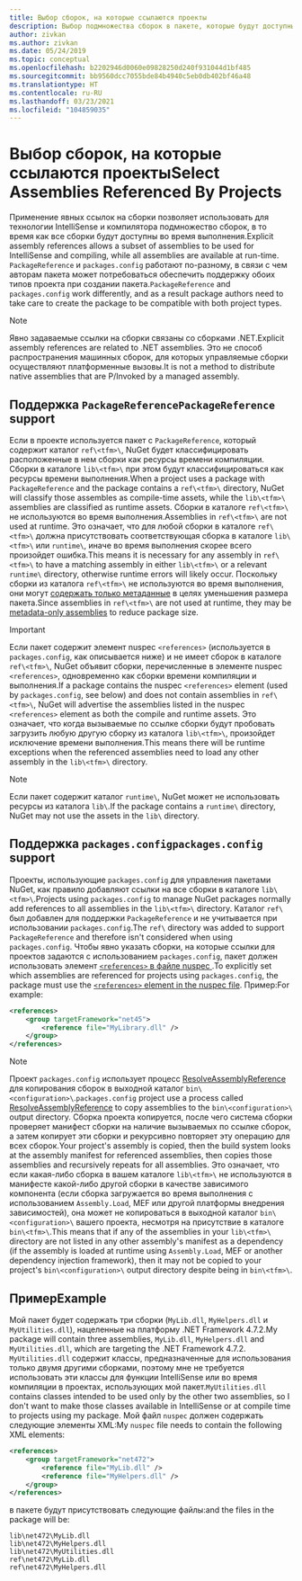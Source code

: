 ```yaml
---
title: Выбор сборок, на которые ссылаются проекты
description: Выбор подмножества сборок в пакете, которые будут доступны компилятору, в то время как все сборки будут доступны во время выполнения.
author: zivkan
ms.author: zivkan
ms.date: 05/24/2019
ms.topic: conceptual
ms.openlocfilehash: b2202946d0060e09828250d240f931044d1bf485
ms.sourcegitcommit: bb9560dcc7055bde84b4940c5eb0db402bf46a48
ms.translationtype: HT
ms.contentlocale: ru-RU
ms.lasthandoff: 03/23/2021
ms.locfileid: "104859035"
---
```

# <a name="select-assemblies-referenced-by-projects"></a><span data-ttu-id="28e76-103">Выбор сборок, на которые ссылаются проекты</span><span class="sxs-lookup"><span data-stu-id="28e76-103">Select Assemblies Referenced By Projects</span></span>

<span data-ttu-id="28e76-104">Применение явных ссылок на сборки позволяет использовать для технологии IntelliSense и компилятора подмножество сборок, в то время как все сборки будут доступны во время выполнения.</span><span class="sxs-lookup"><span data-stu-id="28e76-104">Explicit assembly references allows a subset of assemblies to be used for IntelliSense and compiling, while all assemblies are available at run-time.</span></span> <span data-ttu-id="28e76-105">`PackageReference` и `packages.config` работают по-разному, в связи с чем авторам пакета может потребоваться обеспечить поддержку обоих типов проекта при создании пакета.</span><span class="sxs-lookup"><span data-stu-id="28e76-105">`PackageReference` and `packages.config` work differently, and as a result package authors need to take care to create the package to be compatible with both project types.</span></span>

> [!Note]
> <span data-ttu-id="28e76-106">Явно задаваемые ссылки на сборки связаны со сборками .NET.</span><span class="sxs-lookup"><span data-stu-id="28e76-106">Explicit assembly references are related to .NET assemblies.</span></span> <span data-ttu-id="28e76-107">Это не способ распространения машинных сборок, для которых управляемые сборки осуществляют платформенные вызовы.</span><span class="sxs-lookup"><span data-stu-id="28e76-107">It is not a method to distribute native assemblies that are P/Invoked by a managed assembly.</span></span>

## <a name="packagereference-support"></a><span data-ttu-id="28e76-108">Поддержка `PackageReference`</span><span class="sxs-lookup"><span data-stu-id="28e76-108">`PackageReference` support</span></span>

<span data-ttu-id="28e76-109">Если в проекте используется пакет с `PackageReference`, который содержит каталог `ref\<tfm>\`, NuGet будет классифицировать расположенные в нем сборки как ресурсы времени компиляции. Сборки в каталоге `lib\<tfm>\` при этом будут классифицироваться как ресурсы времени выполнения.</span><span class="sxs-lookup"><span data-stu-id="28e76-109">When a project uses a package with `PackageReference` and the package contains a `ref\<tfm>\` directory, NuGet will classify those assembles as compile-time assets, while the `lib\<tfm>\` assemblies are classified as runtime assets.</span></span> <span data-ttu-id="28e76-110">Сборки в каталоге `ref\<tfm>\` не используются во время выполнения.</span><span class="sxs-lookup"><span data-stu-id="28e76-110">Assemblies in `ref\<tfm>\` are not used at runtime.</span></span> <span data-ttu-id="28e76-111">Это означает, что для любой сборки в каталоге `ref\<tfm>\` должна присутствовать соответствующая сборка в каталоге `lib\<tfm>\` или `runtime\`, иначе во время выполнения скорее всего произойдет ошибка.</span><span class="sxs-lookup"><span data-stu-id="28e76-111">This means it is necessary for any assembly in `ref\<tfm>\` to have a matching assembly in either `lib\<tfm>\` or a relevant `runtime\` directory, otherwise runtime errors will likely occur.</span></span> <span data-ttu-id="28e76-112">Поскольку сборки из каталога `ref\<tfm>\` не используются во время выполнения, они могут [содержать только метаданные](https://github.com/dotnet/roslyn/blob/main/docs/features/refout.md) в целях уменьшения размера пакета.</span><span class="sxs-lookup"><span data-stu-id="28e76-112">Since assemblies in `ref\<tfm>\` are not used at runtime, they may be [metadata-only assemblies](https://github.com/dotnet/roslyn/blob/main/docs/features/refout.md) to reduce package size.</span></span>

> [!Important]
> <span data-ttu-id="28e76-113">Если пакет содержит элемент nuspec `<references>` (используется в `packages.config`, как описывается ниже) и не имеет сборок в каталоге `ref\<tfm>\`, NuGet объявит сборки, перечисленные в элементе nuspec `<references>`, одновременно как сборки времени компиляции и выполнения.</span><span class="sxs-lookup"><span data-stu-id="28e76-113">If a package contains the nuspec `<references>` element (used by `packages.config`, see below) and does not contain assemblies in `ref\<tfm>\`, NuGet will advertise the assemblies listed in the nuspec `<references>` element as both the compile and runtime assets.</span></span> <span data-ttu-id="28e76-114">Это означает, что когда вызываемые по ссылке сборки будут пробовать загрузить любую другую сборку из каталога `lib\<tfm>\`, произойдет исключение времени выполнения.</span><span class="sxs-lookup"><span data-stu-id="28e76-114">This means there will be runtime exceptions when the referenced assemblies need to load any other assembly in the `lib\<tfm>\` directory.</span></span>

> [!Note]
> <span data-ttu-id="28e76-115">Если пакет содержит каталог `runtime\`, NuGet может не использовать ресурсы из каталога `lib\`.</span><span class="sxs-lookup"><span data-stu-id="28e76-115">If the package contains a `runtime\` directory, NuGet may not use the assets in the `lib\` directory.</span></span>

## <a name="packagesconfig-support"></a><span data-ttu-id="28e76-116">Поддержка `packages.config`</span><span class="sxs-lookup"><span data-stu-id="28e76-116">`packages.config` support</span></span>

<span data-ttu-id="28e76-117">Проекты, использующие `packages.config` для управления пакетами NuGet, как правило добавляют ссылки на все сборки в каталоге `lib\<tfm>\`.</span><span class="sxs-lookup"><span data-stu-id="28e76-117">Projects using `packages.config` to manage NuGet packages normally add references to all assemblies in the `lib\<tfm>\` directory.</span></span> <span data-ttu-id="28e76-118">Каталог `ref\` был добавлен для поддержки `PackageReference` и не учитывается при использовании `packages.config`.</span><span class="sxs-lookup"><span data-stu-id="28e76-118">The `ref\` directory was added to support `PackageReference` and therefore isn't considered when using `packages.config`.</span></span> <span data-ttu-id="28e76-119">Чтобы явно указать сборки, на которые ссылки для проектов задаются с использованием `packages.config`, пакет должен использовать элемент [`<references>` в файле nuspec ](../reference/nuspec.md#explicit-assembly-references).</span><span class="sxs-lookup"><span data-stu-id="28e76-119">To explicitly set which assemblies are referenced for projects using `packages.config`, the package must use the [`<references>` element in the nuspec file](../reference/nuspec.md#explicit-assembly-references).</span></span> <span data-ttu-id="28e76-120">Пример:</span><span class="sxs-lookup"><span data-stu-id="28e76-120">For example:</span></span>

```xml
<references>
    <group targetFramework="net45">
        <reference file="MyLibrary.dll" />
    </group>
</references>
```

> [!Note]
> <span data-ttu-id="28e76-121">Проект `packages.config` использует процесс [ResolveAssemblyReference](https://github.com/Microsoft/msbuild/blob/main/documentation/wiki/ResolveAssemblyReference.md) для копирования сборок в выходной каталог `bin\<configuration>\`.</span><span class="sxs-lookup"><span data-stu-id="28e76-121">`packages.config` project use a process called [ResolveAssemblyReference](https://github.com/Microsoft/msbuild/blob/main/documentation/wiki/ResolveAssemblyReference.md) to copy assemblies to the `bin\<configuration>\` output directory.</span></span> <span data-ttu-id="28e76-122">Сборка проекта копируется, после чего система сборки проверяет манифест сборки на наличие вызываемых по ссылке сборок, а затем копирует эти сборки и рекурсивно повторяет эту операцию для всех сборок.</span><span class="sxs-lookup"><span data-stu-id="28e76-122">Your project's assembly is copied, then the build system looks at the assembly manifest for referenced assemblies, then copies those assemblies and recursively repeats for all assemblies.</span></span> <span data-ttu-id="28e76-123">Это означает, что если какая-либо сборка в вашем каталоге `lib\<tfm>\` не используются в манифесте какой-либо другой сборки в качестве зависимого компонента (если сборка загружается во время выполнения с использованием `Assembly.Load`, MEF или другой платформы внедрения зависимостей), она может не копироваться в выходной каталог `bin\<configuration>\` вашего проекта, несмотря на присутствие в каталоге `bin\<tfm>\`.</span><span class="sxs-lookup"><span data-stu-id="28e76-123">This means that if any of the assemblies in your `lib\<tfm>\` directory are not listed in any other assembly's manifest as a dependency (if the assembly is loaded at runtime using `Assembly.Load`, MEF or another dependency injection framework), then it may not be copied to your project's `bin\<configuration>\` output directory despite being in `bin\<tfm>\`.</span></span>

## <a name="example"></a><span data-ttu-id="28e76-124">Пример</span><span class="sxs-lookup"><span data-stu-id="28e76-124">Example</span></span>

<span data-ttu-id="28e76-125">Мой пакет будет содержать три сборки (`MyLib.dll`, `MyHelpers.dll` и `MyUtilities.dll`), нацеленные на платформу .NET Framework 4.7.2.</span><span class="sxs-lookup"><span data-stu-id="28e76-125">My package will contain three assemblies, `MyLib.dll`, `MyHelpers.dll` and `MyUtilities.dll`, which are targeting the .NET Framework 4.7.2.</span></span> <span data-ttu-id="28e76-126">`MyUtilities.dll` содержит классы, предназначенные для использования только двумя другими сборками, поэтому мне не требуется использовать эти классы для функции IntelliSense или во время компиляции в проектах, использующих мой пакет.</span><span class="sxs-lookup"><span data-stu-id="28e76-126">`MyUtilities.dll` contains classes intended to be used only by the other two assemblies, so I don't want to make those classes available in IntelliSense or at compile time to projects using my package.</span></span> <span data-ttu-id="28e76-127">Мой файл `nuspec` должен содержать следующие элементы XML:</span><span class="sxs-lookup"><span data-stu-id="28e76-127">My `nuspec` file needs to contain the following XML elements:</span></span>

```xml
<references>
    <group targetFramework="net472">
        <reference file="MyLib.dll" />
        <reference file="MyHelpers.dll" />
    </group>
</references>
```

<span data-ttu-id="28e76-128">в пакете будут присутствовать следующие файлы:</span><span class="sxs-lookup"><span data-stu-id="28e76-128">and the files in the package will be:</span></span>

```text
lib\net472\MyLib.dll
lib\net472\MyHelpers.dll
lib\net472\MyUtilities.dll
ref\net472\MyLib.dll
ref\net472\MyHelpers.dll
```
